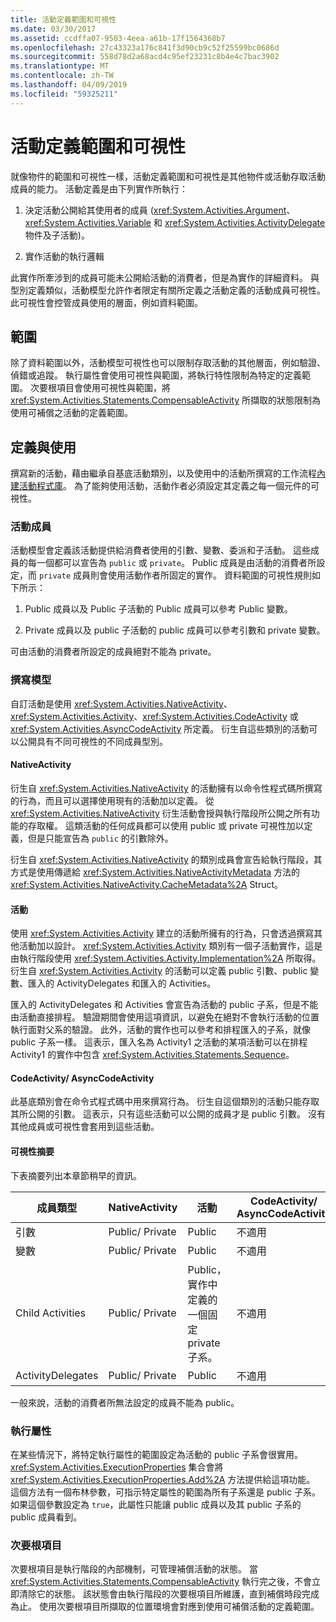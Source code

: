 ```yaml
---
title: 活動定義範圍和可視性
ms.date: 03/30/2017
ms.assetid: ccdffa07-9503-4eea-a61b-17f1564368b7
ms.openlocfilehash: 27c43323a176c841f3d90cb9c52f25599bc0686d
ms.sourcegitcommit: 558d78d2a68acd4c95ef23231c8b4e4c7bac3902
ms.translationtype: MT
ms.contentlocale: zh-TW
ms.lasthandoff: 04/09/2019
ms.locfileid: "59325211"
---
```

# <a name="activity-definition-scoping-and-visibility"></a>活動定義範圍和可視性
就像物件的範圍和可視性一樣，活動定義範圍和可視性是其他物件或活動存取活動成員的能力。 活動定義是由下列實作所執行：  
  
1. 決定活動公開給其使用者的成員 (<xref:System.Activities.Argument>、<xref:System.Activities.Variable> 和 <xref:System.Activities.ActivityDelegate> 物件及子活動)。  
  
2. 實作活動的執行邏輯  
  
 此實作所牽涉到的成員可能未公開給活動的消費者，但是為實作的詳細資料。  與型別定義類似，活動模型允許作者限定有關所定義之活動定義的活動成員可視性。  此可視性會控管成員使用的層面，例如資料範圍。  
  
## <a name="scope"></a>範圍  
 除了資料範圍以外，活動模型可視性也可以限制存取活動的其他層面，例如驗證、偵錯或追蹤。 執行屬性會使用可視性與範圍，將執行特性限制為特定的定義範圍。 次要根項目會使用可視性與範圍，將 <xref:System.Activities.Statements.CompensableActivity> 所擷取的狀態限制為使用可補償之活動的定義範圍。  
  
## <a name="definition-and-usage"></a>定義與使用  
 撰寫新的活動，藉由繼承自基底活動類別，以及使用中的活動所撰寫的工作流程[內建活動程式庫](net-framework-4-5-built-in-activity-library.md)。 為了能夠使用活動，活動作者必須設定其定義之每一個元件的可視性。  
  
### <a name="activity-members"></a>活動成員  
 活動模型會定義該活動提供給消費者使用的引數、變數、委派和子活動。 這些成員的每一個都可以宣告為 `public` 或 `private`。 Public 成員是由活動的消費者所設定，而 `private` 成員則會使用活動作者所固定的實作。 資料範圍的可視性規則如下所示：  
  
1. Public 成員以及 Public 子活動的 Public 成員可以參考 Public 變數。  
  
2. Private 成員以及 public 子活動的 public 成員可以參考引數和 private 變數。  
  
 可由活動的消費者所設定的成員絕對不能為 private。  
  
### <a name="authoring-models"></a>撰寫模型  
 自訂活動是使用 <xref:System.Activities.NativeActivity>、<xref:System.Activities.Activity>、<xref:System.Activities.CodeActivity> 或 <xref:System.Activities.AsyncCodeActivity> 所定義。 衍生自這些類別的活動可以公開具有不同可視性的不同成員型別。  
  
#### <a name="nativeactivity"></a>NativeActivity  
 衍生自 <xref:System.Activities.NativeActivity> 的活動擁有以命令性程式碼所撰寫的行為，而且可以選擇使用現有的活動加以定義。 從 <xref:System.Activities.NativeActivity> 衍生活動會授與執行階段所公開之所有功能的存取權。 這類活動的任何成員都可以使用 public 或 private 可視性加以定義，但是只能宣告為 `public` 的引數除外。  
  
 衍生自 <xref:System.Activities.NativeActivity> 的類別成員會宣告給執行階段，其方式是使用傳遞給 <xref:System.Activities.NativeActivityMetadata> 方法的 <xref:System.Activities.NativeActivity.CacheMetadata%2A> Struct。  
  
#### <a name="activity"></a>活動  
 使用 <xref:System.Activities.Activity> 建立的活動所擁有的行為，只會透過撰寫其他活動加以設計。 <xref:System.Activities.Activity> 類別有一個子活動實作，這是由執行階段使用 <xref:System.Activities.Activity.Implementation%2A> 所取得。 衍生自 <xref:System.Activities.Activity> 的活動可以定義 public 引數、public 變數、匯入的 ActivityDelegates 和匯入的 Activities。  
  
 匯入的 ActivityDelegates 和 Activities 會宣告為活動的 public 子系，但是不能由活動直接排程。 驗證期間會使用這項資訊，以避免在絕對不會執行活動的位置執行面對父系的驗證。 此外，活動的實作也可以參考和排程匯入的子系，就像 public 子系一樣。 這表示，匯入名為 Activity1 之活動的某項活動可以在排程 Activity1 的實作中包含 <xref:System.Activities.Statements.Sequence>。  
  
#### <a name="codeactivity-asynccodeactivity"></a>CodeActivity/ AsyncCodeActivity  
 此基底類別會在命令式程式碼中用來撰寫行為。 衍生自這個類別的活動只能存取其所公開的引數。 這表示，只有這些活動可以公開的成員才是 public 引數。 沒有其他成員或可視性會套用到這些活動。  
  
#### <a name="summary-of-visibilities"></a>可視性摘要  
 下表摘要列出本章節稍早的資訊。  
  
|成員類型|NativeActivity|活動|CodeActivity/ AsyncCodeActivity|  
|-----------------|--------------------|--------------|--------------------------------------|  
|引數|Public/ Private|Public|不適用|  
|變數|Public/ Private|Public|不適用|  
|Child Activities|Public/ Private|Public，實作中定義的一個固定 private 子系。|不適用|  
|ActivityDelegates|Public/ Private|Public|不適用|  
  
 一般來說，活動的消費者所無法設定的成員不能為 public。  
  
### <a name="execution-properties"></a>執行屬性  
 在某些情況下，將特定執行屬性的範圍設定為活動的 public 子系會很實用。 <xref:System.Activities.ExecutionProperties> 集合會將 <xref:System.Activities.ExecutionProperties.Add%2A> 方法提供給這項功能。 這個方法有一個布林參數，可指示特定屬性的範圍為所有子系還是 public 子系。 如果這個參數設定為 `true`，此屬性只能讓 public 成員以及其 public 子系的 public 成員看到。  
  
### <a name="secondary-roots"></a>次要根項目  
 次要根項目是執行階段的內部機制，可管理補償活動的狀態。 當 <xref:System.Activities.Statements.CompensableActivity> 執行完之後，不會立即清除它的狀態。 該狀態會由執行階段的次要根項目所維護，直到補償時段完成為止。 使用次要根項目所擷取的位置環境會對應到使用可補償活動的定義範圍。
